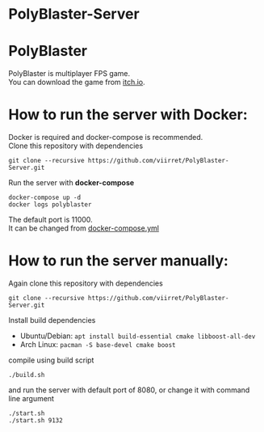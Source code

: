# PolyBlaster-Server

# PolyBlaster
PolyBlaster is multiplayer FPS game. \
You can download the game from [itch.io](https://jaamiekka.itch.io/polyblaster).

# How to run the server with Docker:
Docker is required and docker-compose is recommended. \
Clone this repository with dependencies
```
git clone --recursive https://github.com/viirret/PolyBlaster-Server.git
```

Run the server with **docker-compose**
```
docker-compose up -d
docker logs polyblaster
```
The default port is 11000. \
It can be changed from [docker-compose.yml](docker-compose.yml)

# How to run the server manually:
Again clone this repository with dependencies
```
git clone --recursive https://github.com/viirret/PolyBlaster-Server.git
```
Install build dependencies
- Ubuntu/Debian: `apt install build-essential cmake libboost-all-dev`
- Arch Linux: `pacman -S base-devel cmake boost`

compile using build script
```
./build.sh
```
and run the server with default port of 8080, or change it with command line argument
```
./start.sh
./start.sh 9132
```


